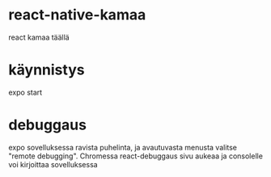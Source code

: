# react-native-kamaa
react kamaa täällä
# käynnistys
expo start
# debuggaus
expo sovelluksessa ravista puhelinta, ja avautuvasta menusta valitse "remote debugging".
Chromessa react-debuggaus sivu aukeaa ja consolelle voi kirjoittaa sovelluksessa 
